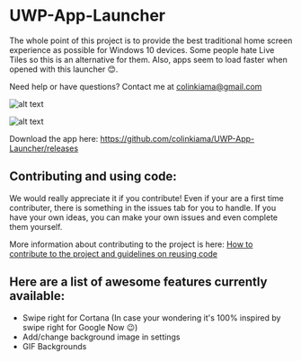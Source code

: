 # UWP-App-Launcher
The whole point of this project is to provide the best traditional home screen experience as possible for Windows 10 devices. Some people hate Live Tiles so this is an alternative for them. Also, apps seem to load faster when opened with this launcher 😊.

Need help or have questions? Contact me at colinkiama@gmail.com

![alt text](https://github.com/colinkiama/UWP-App-Launcher/blob/master/appLauncherDemo.gif)

![alt text](https://github.com/colinkiama/UWP-App-Launcher/blob/master/appLauncherGIFSupport.gif)

Download the app here: https://github.com/colinkiama/UWP-App-Launcher/releases

## Contributing and using code:
We would really appreciate it if you contribute! Even if your are a first time contributer, there is something in the issues tab for you to handle. If you have your own ideas, you can make your own issues and even complete them yourself.

More information about contributing to the project is here: [How to contribute to the project and guidelines on reusing code](https://github.com/colinkiama/UWP-App-Launcher/blob/master/CONTRIBUTING.md)


## Here are a list of awesome features currently available:
* Swipe right for Cortana (In case your wondering it's 100% inspired by swipe right for Google Now 😉)
* Add/change background image in settings
* GIF Backgrounds

